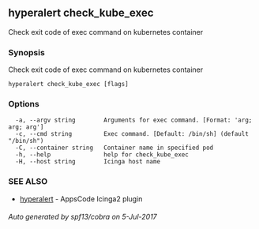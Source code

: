## hyperalert check_kube_exec

Check exit code of exec command on kubernetes container

### Synopsis


Check exit code of exec command on kubernetes container

```
hyperalert check_kube_exec [flags]
```

### Options

```
  -a, --argv string        Arguments for exec command. [Format: 'arg; arg; arg']
  -c, --cmd string         Exec command. [Default: /bin/sh] (default "/bin/sh")
  -C, --container string   Container name in specified pod
  -h, --help               help for check_kube_exec
  -H, --host string        Icinga host name
```

### SEE ALSO
* [hyperalert](hyperalert.md)	 - AppsCode Icinga2 plugin

###### Auto generated by spf13/cobra on 5-Jul-2017
